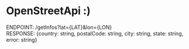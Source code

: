 # OpenStreetApi :)
ENDPOINT:  /getInfos?lat={LAT}&lon={LON} </br>
RESPONSE: {country: string, postalCode: string, city: string, state: string, error: string}
